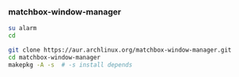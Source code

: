 ### matchbox-window-manager

```sh
su alarm
cd

git clone https://aur.archlinux.org/matchbox-window-manager.git
cd matchbox-window-manager
makepkg -A -s  # -s install depends
```
